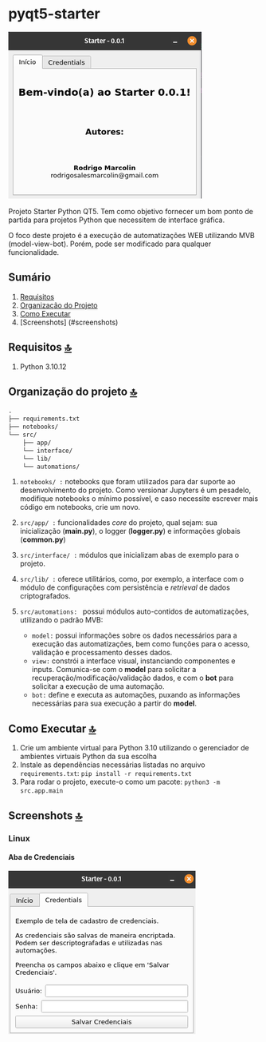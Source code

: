 # pyqt5-starter

![Aba de Boas-Vindas do projeto no Linux](/assets/linux/welcome.png)

Projeto Starter Python QT5. Tem como objetivo fornecer um bom ponto de partida para projetos Python que necessitem de interface gráfica.

O foco deste projeto é a execução de automatizações WEB utilizando MVB (model-view-bot). Porém, pode ser modificado para qualquer funcionalidade.

## Sumário

1. [Requisitos](#requisitos)
1. [Organização do Projeto](#organização-do-projeto)
1. [Como Executar](#como-executar)
1. [Screenshots] (#screenshots)

## Requisitos [:top:](#sumário)

1. Python 3.10.12

## Organização do projeto [:top:](#sumário)

```
.
├── requirements.txt
├── notebooks/
└── src/
    ├── app/
    └── interface/
    └── lib/
    └── automations/

```

1. `notebooks/ :` notebooks que foram utilizados para dar suporte ao desenvolvimento do projeto. Como versionar Jupyters é um pesadelo, modifique notebooks o mínimo possível, e caso necessite escrever mais código em notebooks, crie um novo.

1. `src/app/ :` funcionalidades _core_ do projeto, qual sejam: sua inicialização (**main.py**), o logger (**logger.py**) e informações globais (**common.py**)

1. `src/interface/ :` módulos que inicializam abas de exemplo para o projeto.

1. `src/lib/ :` oferece utilitários, como, por exemplo, a interface com o módulo de configurações com persistência e _retrieval_ de dados criptografados.

1. `src/automations: ` possui módulos auto-contidos de automatizações, utilizando o padrão MVB:
   - `model:` possui informações sobre os dados necessários para a execução das automatizações, bem como funções para o acesso, validação e processamento desses dados.
   - `view:` constrói a interface visual, instanciando componentes e inputs. Comunica-se com o **model** para solicitar a recuperação/modificação/validação dados, e com o **bot** para solicitar a execução de uma automação.
   - `bot:` define e executa as automações, puxando as informações necessárias para sua execução a partir do **model**.

## Como Executar [:top:](#sumário)

1. Crie um ambiente virtual para Python 3.10 utilizando o gerenciador de ambientes virtuais Python da sua escolha
1. Instale as dependências necessárias listadas no arquivo `requirements.txt`: `pip install -r requirements.txt`
1. Para rodar o projeto, execute-o como um pacote: `python3 -m src.app.main`

## Screenshots [:top:](#sumário)

### Linux

#### Aba de Credenciais

![Aba de Credenciais no Linux](assets/linux/credentials.png)

